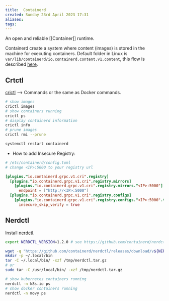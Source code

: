 ```yaml
---
title:  Containerd
created: Sunday 23rd April 2023 17:31
aliases: 
tags: 
---
```

An open and reliable [[Container]] runtime.

Containerd create a system where content (images) is stored in the machine for executing containers. Default folder in Linux is `var/lib/containerd/io.containerd.content.v1.content`, this flow is described [here](https://github.com/containerd/containerd/blob/main/docs/content-flow.md).

## Crtctl

[crictl](https://github.com/kubernetes-sigs/cri-tools/blob/master/docs/crictl.md) --> Commands or the same as Docker commands.

```bash
# show images
crictl images
# show containers running
crictl ps
# display containerd information 
crictl info
# prune images
crictl rmi --prune
```

```bash
systemctl restart containerd
```

- How to add Insecure Registry:

```toml
# /etc/containerd/config.toml
# change <IP>:5000 to your registry url

[plugins."io.containerd.grpc.v1.cri".registry]
  [plugins."io.containerd.grpc.v1.cri".registry.mirrors]
    [plugins."io.containerd.grpc.v1.cri".registry.mirrors."<IP>:5000"]
      endpoint = ["http://<IP>:5000"]
  [plugins."io.containerd.grpc.v1.cri".registry.configs]
    [plugins."io.containerd.grpc.v1.cri".registry.configs."<IP>:5000".tls]
      insecure_skip_verify = true
```

## Nerdctl

Install [nerdctl](https://github.com/containerd/nerdctl).

```bash
export NERDCTL_VERSION=1.2.0 # see https://github.com/containerd/nerdctl/releases for the latest release

wget -q "https://github.com/containerd/nerdctl/releases/download/v${NERDCTL_VERSION}/nerdctl-${NERDCTL_VERSION}-linux-amd64.tar.gz" -O /tmp/nerdctl.tar.gz
mkdir -p ~/.local/bin
tar -C ~/.local/bin/ -xzf /tmp/nerdctl.tar.gz
# or
sudo tar -C /usr/local/bin/ -xzf /tmp/nerdctl.tar.gz
```

```bash
# show kubernetes containers running
nerdctl -n k8s.io ps
# show docker containers running
nerdctl -n movy ps
```